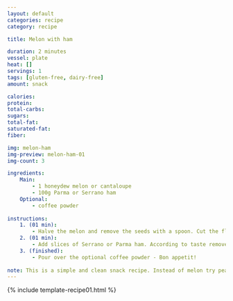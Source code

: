 ```yaml
---
layout: default
categories: recipe
category: recipe

title: Melon with ham

duration: 2 minutes
vessel: plate
heat: []
servings: 1
tags: [gluten-free, dairy-free]
amount: snack

calories: 
protein: 
total-carbs: 
sugars: 
total-fat:
saturated-fat: 
fiber: 

img: melon-ham
img-preview: melon-ham-01
img-count: 3

ingredients:
    Main:
        - 1 honeydew melon or cantaloupe
        - 100g Parma or Serrano ham
    Optional:
        - coffee powder
        
instructions:
    1. (01 min): 
        - Halve the melon and remove the seeds with a spoon. Cut the flesh into bite-sized pieces.
    2. (01 min):
        - Add slices of Serrano or Parma ham. According to taste remove the fat.
    3. (finished): 
        - Pour over the optional coffee powder - Bon appetit!
 
note: This is a simple and clean snack recipe. Instead of melon try peaches. 
---
```

<!--more-->

{% include template-recipe01.html %}


